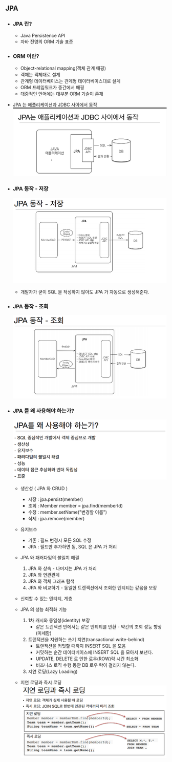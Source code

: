 ## JPA

* ### JPA 란?
    * Java Persistence API
    * 자바 진영의 ORM 기술 표준
    

* ### ORM 이란?
    * Object-relational mapping(객체 관계 매핑)
    * 객체는 객체대로 설계
    * 관계형 데이터베이스는 관계형 데이터베이스대로 설계
    * ORM 프레임워크가 중간에서 매핑
    * 대중적인 언어에는 대부분 ORM 기술이 존재
    
    
* JPA 는 애플리케이션과 JDBC 사이에서 동작
    ![img.png](img.png)
  

* ### JPA 동작 - 저장
    ![img_1.png](img_1.png)

    * 개발자가 굳이 SQL 을 작성하지 않아도 JPA 가 자동으로 생성해준다.
  

* ### JPA 동작 - 조회
    ![img_2.png](img_2.png)
  

* ### JPA 를 왜 사용해야 하는가?
    ![img_3.png](img_3.png)
    
    * 생산성 ( JPA 와 CRUD )
        * 저장 : jpa.persist(member)
        * 조회 : Member member = jpa.find(memberId)
        * 수정 : member.setName("변경할 이름")
        * 삭제 : jpa.remove(member)
    * 유지보수
        * 기존 : 필드 변경시 모든 SQL 수정
        * JPA : 필드만 추가하면 됨, SQL 은 JPA 가 처리
    
    * JPA 와 패러다임의 불일치 해결
        1. JPA 와 상속 - 나머지는 JPA 가 처리
        2. JPA 와 연관관계
        3. JPA 와 객체 그래프 탐색
        4. JPA 와 비교하기 - 동일한 트랜잭션에서 조회한 엔티티는 같음을 보장
    * 신뢰할 수 있는 엔티티, 계층
    * JPA 의 성능 최적화 기능
        1. 1차 캐시와 동일성(identity) 보장
            * 같은 트랜잭션 안에서는 같은 엔티티를 반환 - 약간의 조회 성능 향상 (미세함)
        2. 트랜잭션을 지원하는 쓰기 지연(transactional write-behind)
            * 트랜잭션을 커밋할 때까지 INSERT SQL 을 모음
            * 커밋하는 순간 데이터베이스에 INSERT SQL 을 모아서 보낸다.
            * UPDATE, DELETE 로 인한 로우(ROW)락 시간 최소화
            * 비즈니스 로직 수행 동안 DB 로우 락이 걸리지 않는다.
        3. 지연 로딩(Lazy Loading)
    * 지연 로딩과 즉시 로딩
      ![img_4.png](img_4.png)
    